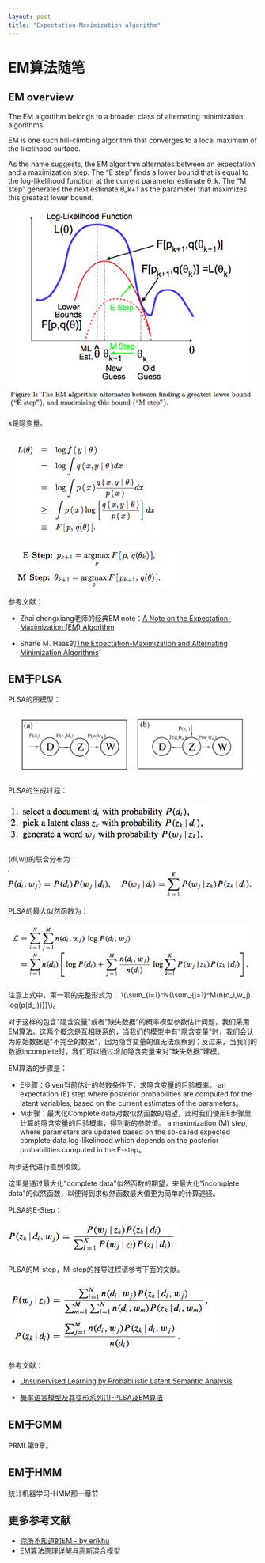 ```yaml
---
layout: post
title: "Expectation-Maximization algorithm"
---
```


<script type="text/javascript" src="http://cdn.mathjax.org/mathjax/latest/MathJax.js?config=default"></script>

# EM算法随笔

## EM overview

The EM algorithm belongs to a broader class of alternating minimization algorithms.

EM is one such hill-climbing algorithm that converges to a local maximum of the likelihood surface.

As the name suggests, the EM algorithm alternates between an expectation and a maximization step. The “E step” finds a lower bound that is equal to the log-likelihood function at the current parameter estimate θ_k. The “M step” generates the next estimate θ_k+1 as the parameter that maximizes this greatest lower bound.

![](https://raw.githubusercontent.com/zzbased/zzbased.github.com/master/other/em/em_image1.png)

x是隐变量。

![](https://raw.githubusercontent.com/zzbased/zzbased.github.com/master/other/em/em_q_function.png)

![](https://raw.githubusercontent.com/zzbased/zzbased.github.com/master/other/em/em_formula2.png)

参考文献：

- Zhai chengxiang老师的经典EM note：[A Note on the Expectation-Maximization (EM) Algorithm](http://www.cs.ust.hk/~qyang/Teaching/537/PPT/em-note.pdf)

- Shane M. Haas的[The Expectation-Maximization and Alternating Minimization Algorithms](http://www.mit.edu/~6.454/www_fall_2002/shaas/summary.pdf)

## EM于PLSA

PLSA的图模型：

![](https://raw.githubusercontent.com/zzbased/zzbased.github.com/master/other/em/plsa_graph_model.png)

PLSA的生成过程：

![](https://raw.githubusercontent.com/zzbased/zzbased.github.com/master/other/em/plsa_procedure.png)

(di,wj)的联合分布为：

![](https://raw.githubusercontent.com/zzbased/zzbased.github.com/master/other/em/plsa_formula1.png)

PLSA的最大似然函数为：

![](https://raw.githubusercontent.com/zzbased/zzbased.github.com/master/other/em/plsa_likelihood.png)

注意上式中，第一项的完整形式为：
\\(\sum_{i=1}^N{\sum_{j=1}^M{n(d_i,w_j) log(p(d_i))}}\\)。

对于这样的包含"隐含变量"或者"缺失数据"的概率模型参数估计问题，我们采用EM算法。这两个概念是互相联系的，当我们的模型中有"隐含变量"时，我们会认为原始数据是"不完全的数据"，因为隐含变量的值无法观察到；反过来，当我们的数据incomplete时，我们可以通过增加隐含变量来对"缺失数据"建模。

EM算法的步骤是：

- E步骤：Given当前估计的参数条件下，求隐含变量的后验概率。
an expectation (E) step where posterior probabilities are computed for the latent variables, based on the current estimates of the parameters。
- M步骤：最大化Complete data对数似然函数的期望，此时我们使用E步骤里计算的隐含变量的后验概率，得到新的参数值。
a maximization (M) step, where parameters are updated based on the so-called expected complete data log-likelihood which depends on the posterior probabilities computed in the E-step。

两步迭代进行直到收敛。

这里是通过最大化"complete data"似然函数的期望，来最大化"incomplete data"的似然函数，以便得到求似然函数最大值更为简单的计算途径。

PLSA的E-Step：

![](https://raw.githubusercontent.com/zzbased/zzbased.github.com/master/other/em/plsa_e_step.png)

PLSA的M-step，M-step的推导过程请参考下面的文献。

![](https://raw.githubusercontent.com/zzbased/zzbased.github.com/master/other/em/plsa_m_step.png)


参考文献：

- [Unsupervised Learning by Probabilistic Latent Semantic Analysis](http://www.cs.bham.ac.uk/~pxt/IDA/plsa.pdf)

- [概率语言模型及其变形系列(1)-PLSA及EM算法](http://blog.csdn.net/yangliuy/article/details/8330640)


## EM于GMM

PRML第9章。

## EM于HMM

统计机器学习-HMM那一章节

## 更多参考文献
- [你所不知道的EM - by erikhu](https://github.com/zzbased/zzbased.github.com/blob/master/_posts/doc/我所理解的EM算法.docx)
- [EM算法原理详解与高斯混合模型](http://blog.csdn.net/lansatiankongxxc/article/details/45646677)
